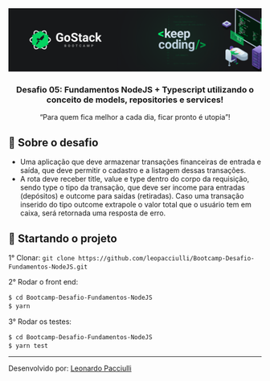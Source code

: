 <img alt="GoStack" src="./src/assets/gostack.png" />

<h3 align="center">
   Desafio 05: Fundamentos NodeJS + Typescript utilizando o conceito de models, repositories e services!
</h3>

<p align="center">“Para quem fica melhor a cada dia, ficar pronto é utopia”!</blockquote>

<br>

## :rocket: Sobre o desafio

- Uma aplicação que deve armazenar transações financeiras de entrada e saída, que deve permitir o cadastro e a listagem dessas transações.
- A rota deve receber title, value e type dentro do corpo da requisição, sendo type o tipo da transação, que deve ser income para entradas (depósitos) e outcome para saidas (retiradas). Caso uma transação inserido do tipo outcome extrapole o valor total que o usuário tem em caixa, será retornada uma resposta de erro.

## :checkered_flag: Startando o projeto

1° Clonar: `git clone https://github.com/leopacciulli/Bootcamp-Desafio-Fundamentos-NodeJS.git`

2° Rodar o front end:

```sh
$ cd Bootcamp-Desafio-Fundamentos-NodeJS
$ yarn
```

3° Rodar os testes:

```sh
$ cd Bootcamp-Desafio-Fundamentos-NodeJS
$ yarn test
```
---

Desenvolvido por: [Leonardo Pacciulli](https://www.linkedin.com/in/leonardo-pacciulli-a4b86a92/)
